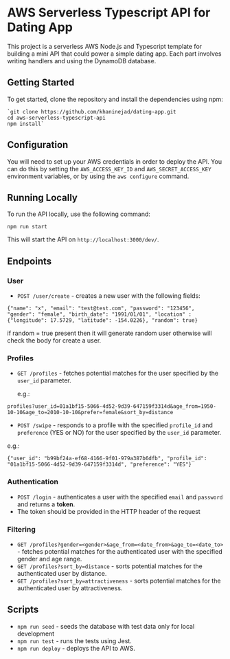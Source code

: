 
# AWS Serverless Typescript API for Dating App

This project is a serverless AWS Node.js and Typescript template for building a mini API that could power a simple dating app. Each part involves writing handlers and using the DynamoDB database.

## Getting Started

To get started, clone the repository and install the dependencies using npm:


    `git clone https://github.com/khaninejad/dating-app.git
    cd aws-serverless-typescript-api
    npm install` 

## Configuration

You will need to set up your AWS credentials in order to deploy the API. You can do this by setting the `AWS_ACCESS_KEY_ID` and `AWS_SECRET_ACCESS_KEY` environment variables, or by using the `aws configure` command.

## Running Locally

To run the API locally, use the following command:

`npm run start` 

This will start the API on `http://localhost:3000/dev/`.

## Endpoints

### User

-   `POST /user/create` - creates a new user with the following fields: 

``` {"name": "x", "email": "test@test.com", "password": "123456", "gender": "female", "birth_date": "1991/01/01", "location" : {"longitude": 17.5729, "latitude": -154.0226}, "random": true}  ```

if random = true present then it will generate random user otherwise will check the body for create a user.
### Profiles

-   `GET /profiles` - fetches potential matches for the user specified by the `user_id` parameter.

    e.g.: 

``` profiles?user_id=01a1bf15-5066-4d52-9d39-647159f3314d&age_from=1950-10-10&age_to=2010-10-10&prefer=female&sort_by=distance ```

-   `POST /swipe` - responds to a profile with the specified `profile_id` and `preference` (YES or NO) for the user specified by the `user_id` parameter.

e.g.:

``` {"user_id": "b99bf24a-ef68-4166-9f01-979a387b6dfb", "profile_id": "01a1bf15-5066-4d52-9d39-647159f3314d", "preference": "YES"} ```

### Authentication

-   `POST /login` - authenticates a user with the specified `email` and `password` and returns a **token**.
- The token should be provided in the HTTP header of the request

### Filtering

-   `GET /profiles?gender=<gender>&age_from=<date_from>&age_to=<date_to>` - fetches potential matches for the authenticated user with the specified gender and age range.
-   `GET /profiles?sort_by=distance` - sorts potential matches for the authenticated user by distance.
-   `GET /profiles?sort_by=attractiveness` - sorts potential matches for the authenticated user by attractiveness.

## Scripts

-   `npm run seed` - seeds the database with test data only for local development
-   `npm run test` - runs the tests using Jest.
-   `npm run deploy` - deploys the API to AWS.

